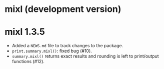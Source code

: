 # mixl (development version)

# mixl 1.3.5

* Added a `NEWS.md` file to track changes to the package.
* `print.summary.mixl()`: fixed bug (#10).
* `summary.mixl()` returns exact results and rounding is left to print/output functions (#12).
